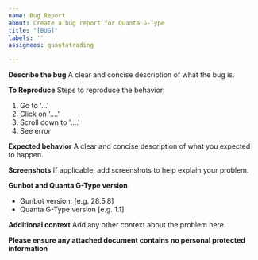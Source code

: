 ```yaml
---
name: Bug Report
about: Create a bug report for Quanta G-Type
title: "[BUG]"
labels: ''
assignees: quantatrading

---
```


**Describe the bug**
A clear and concise description of what the bug is.

**To Reproduce**
Steps to reproduce the behavior:
1. Go to '...'
2. Click on '....'
3. Scroll down to '....'
4. See error

**Expected behavior**
A clear and concise description of what you expected to happen.

**Screenshots**
If applicable, add screenshots to help explain your problem.

**Gunbot and Quanta G-Type version**
 - Gunbot version: [e.g. 28.5.8]
 - Quanta G-Type version [e.g. 1.1]

**Additional context**
Add any other context about the problem here.

**Please ensure any attached document contains no personal protected information**
